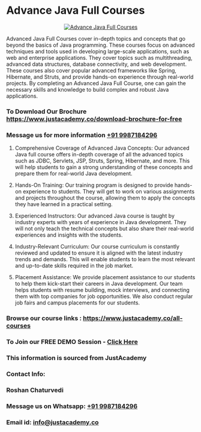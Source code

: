 # Advance Java Full Courses

<p align="center">
  <a href="https://justacademy.co/course-detail/core-java-training">
    <img src="https://justacademy.co/storage2/course_image/1677245426_course_image.webp" alt="Advance Java Full Courses">
  </a>
</p>


Advanced Java Full Courses cover in-depth topics and concepts that go beyond the basics of Java programming. These courses focus on advanced techniques and tools used in developing large-scale applications, such as web and enterprise applications. They cover topics such as multithreading, advanced data structures, database connectivity, and web development. These courses also cover popular advanced frameworks like Spring, Hibernate, and Struts, and provide hands-on experience through real-world projects. By completing an Advanced Java Full Course, one can gain the necessary skills and knowledge to build complex and robust Java applications.
### To Download Our Brochure https://www.justacademy.co/download-brochure-for-free
### Message us for more information [+91 9987184296](https://api.whatsapp.com/send?phone=919987184296)
1) Comprehensive Coverage of Advanced Java Concepts: Our advanced Java full course offers in-depth coverage of all the advanced topics such as JDBC, Servlets, JSP, Struts, Spring, Hibernate, and more. This will help students to gain a strong understanding of these concepts and prepare them for real-world Java development.

2) Hands-On Training: Our training program is designed to provide hands-on experience to students. They will get to work on various assignments and projects throughout the course, allowing them to apply the concepts they have learned in a practical setting.

3) Experienced Instructors: Our advanced Java course is taught by industry experts with years of experience in Java development. They will not only teach the technical concepts but also share their real-world experiences and insights with the students.

4) Industry-Relevant Curriculum: Our course curriculum is constantly reviewed and updated to ensure it is aligned with the latest industry trends and demands. This will enable students to learn the most relevant and up-to-date skills required in the job market.

5) Placement Assistance: We provide placement assistance to our students to help them kick-start their careers in Java development. Our team helps students with resume building, mock interviews, and connecting them with top companies for job opportunities. We also conduct regular job fairs and campus placements for our students.

### Browse our course links : https://www.justacademy.co/all-courses 
### To Join our FREE DEMO Session - [Click Here](https://www.justacademy.co/register-for-course-demo)


### This information is sourced from JustAcademy
### Contact Info:
### Roshan Chaturvedi
### Message us on Whatsapp: [+91 9987184296](https://api.whatsapp.com/send?phone=919987184296)
### Email id: [info@justacademy.co](mailto:info@justacademy.co)
                    